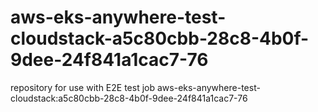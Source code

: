 # aws-eks-anywhere-test-cloudstack-a5c80cbb-28c8-4b0f-9dee-24f841a1cac7-76
repository for use with E2E test job aws-eks-anywhere-test-cloudstack:a5c80cbb-28c8-4b0f-9dee-24f841a1cac7-76
